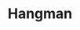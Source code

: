 ---
title: Hangman
description: First C++ project! In self-studying C++, I am creating a text-based Hangman game to get a hang of the basics. It is currently still a work in progress. 
date-started: 2024-07
date-ended: NULL
link: https://github.com/mygreentae/hangman-cpp
---